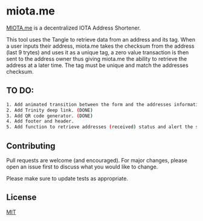 # miota.me

[MIOTA.me](https://miota.me/) is a decentralized IOTA Address Shortener. 

This tool uses the Tangle to retrieve data from an address and its tag. When a user inputs their address, miota.me takes the checksum from the address (last 9 trytes) and uses it as a unique tag, a zero value transaction is then sent to the address owner thus giving miota.me the ability to retrieve the address at a later time. The tag must be unique and match the addresses checksum.
## TO DO:


```bash
1. Add animated transition between the form and the addresses information page.
2. Add Trinity deep link. (DONE)
3. Add QR code generator. (DONE)
4. Add footer and header.
5. Add function to retrieve addresses (received) status and alert the sender tx was sent.
```

## Contributing
Pull requests are welcome (and encouraged). For major changes, please open an issue first to discuss what you would like to change.

Please make sure to update tests as appropriate.

## License
[MIT](https://choosealicense.com/licenses/mit/)
